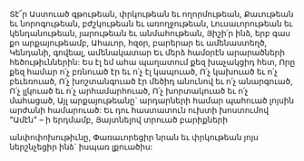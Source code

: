
Տէ՜ր Աստուած գթութեան, փրկութեան եւ
ողորմութեան,
Քաւութեան եւ նորոգութեան, բժշկութեան եւ
առողջութեան,
Լուսաւորութեան եւ կենդանութեան, յարութեան
եւ անմահութեան,
Յիշի՛ր ինձ, երբ գաս քո արքայութեամբ,
Ահաւոր, հզօր, բարերար եւ ամենաստեղծ,
Կենդանի, գովեալ, ամենակատար
Եւ մերձ համօրէն արարածների հեծութիւններին:
Ես էլ եմ ահա պաղատում քեզ խաչակցիդ հետ,
Որը քեզ համար ո՛չ բռնուած էր եւ ո՛չ էլ կապուած,
Ո՛չ կախուած եւ ո՛չ բեւեռուած,
Ո՛չ խոշտանգուած էր մեծիդ անունով եւ ո՛չ
անարգուած,
Ո՛չ լլկուած եւ ո՛չ արհամարհուած,
Ո՛չ խորտակուած եւ ո՛չ մահացած,
Այլ արքայութեանը` արդարների համար
պահուած լոյսին արժանի համարուած:
Եւ դու հաստատուն ուխտի խոստումով
"Ամէն" – ի երդմամբ,
Յայտնելով տրուած բարիքների


անփոփոխութիւնը,
Փառաւորեցիր նրան եւ փրկութեան յոյս
ներշնչեցիր ինձ` իսպառ լքուածիս:
